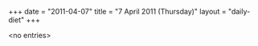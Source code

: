 +++
date = "2011-04-07"
title = "7 April 2011 (Thursday)"
layout = "daily-diet"
+++

<p>&lt;no entries&gt;</p>